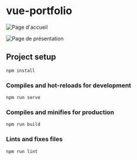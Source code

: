 # vue-portfolio

![Page d'accueil](../Pagedaccueil.png)

![Page de présentation](../Images/Presentation.png)

## Project setup
```
npm install
```

### Compiles and hot-reloads for development
```
npm run serve
```

### Compiles and minifies for production
```
npm run build
```

### Lints and fixes files
```
npm run lint
```
